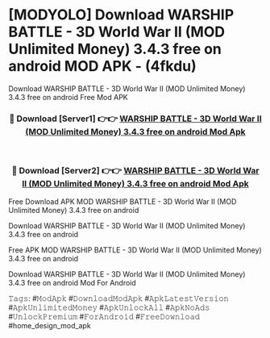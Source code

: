 # [MODYOLO] Download WARSHIP BATTLE - 3D World War II (MOD Unlimited Money) 3.4.3 free on android MOD APK - (4fkdu)
Download WARSHIP BATTLE - 3D World War II (MOD Unlimited Money) 3.4.3 free on android Free Mod APK

<div align="center">
<h3>🔴 Download [Server1] 👉👉 <a href="https://apk-comot.site?title=WARSHIP_BATTLE_-_3D_World_War_II_(MOD_Unlimited_Money)_3.4.3_free_on_android">WARSHIP BATTLE - 3D World War II (MOD Unlimited Money) 3.4.3 free on android Mod Apk</a></h3><br>

<h3>🔴 Download [Server2] 👉👉 <a href="https://apk-comot.site?title=WARSHIP_BATTLE_-_3D_World_War_II_(MOD_Unlimited_Money)_3.4.3_free_on_android">WARSHIP BATTLE - 3D World War II (MOD Unlimited Money) 3.4.3 free on android Mod Apk</a></h3>
</div>


Free Download APK MOD WARSHIP BATTLE - 3D World War II (MOD Unlimited Money) 3.4.3 free on android

Download WARSHIP BATTLE - 3D World War II (MOD Unlimited Money) 3.4.3 free on android 

Free APK MOD WARSHIP BATTLE - 3D World War II (MOD Unlimited Money) 3.4.3 free on android 

Download WARSHIP BATTLE - 3D World War II (MOD Unlimited Money) 3.4.3 free on android Mod For Android

𝚃𝚊𝚐𝚜: #𝙼𝚘𝚍𝙰𝚙𝚔 #𝙳𝚘𝚠𝚗𝚕𝚘𝚊𝚍𝙼𝚘𝚍𝙰𝚙𝚔 #𝙰𝚙𝚔𝙻𝚊𝚝𝚎𝚜𝚝𝚅𝚎𝚛𝚜𝚒𝚘𝚗 #𝙰𝚙𝚔𝚄𝚗𝚕𝚒𝚖𝚒𝚝𝚎𝚍𝙼𝚘𝚗𝚎𝚢 #𝙰𝚙𝚔𝚄𝚗𝚕𝚘𝚌𝚔𝙰𝚕𝚕 #𝙰𝚙𝚔𝙽𝚘𝙰𝚍𝚜 #𝚄𝚗𝚕𝚘𝚌𝚔𝙿𝚛𝚎𝚖𝚒𝚞𝚖 #𝙵𝚘𝚛𝙰𝚗𝚍𝚛𝚘𝚒𝚍 #𝙵𝚛𝚎𝚎𝙳𝚘𝚠𝚗𝚕𝚘𝚊𝚍 #home_design_mod_apk